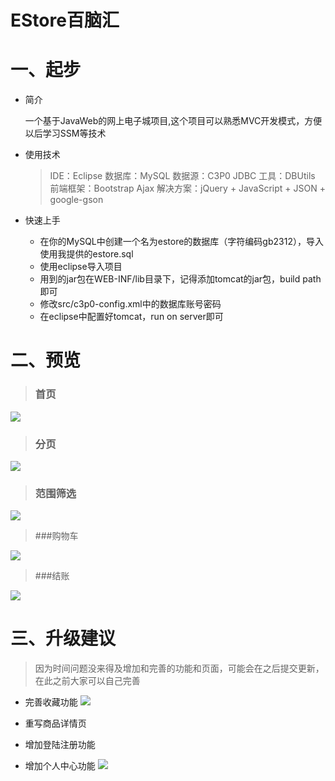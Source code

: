 # EStore百脑汇

# 一、起步
- 简介

	一个基于JavaWeb的网上电子城项目,这个项目可以熟悉MVC开发模式，方便以后学习SSM等技术

- 使用技术
	>IDE：Eclipse
	>数据库：MySQL
	>数据源：C3P0 
	>JDBC 工具：DBUtils
	>前端框架：Bootstrap
	>Ajax 解决方案：jQuery + JavaScript + JSON + google-gson

- 快速上手
	- 在你的MySQL中创建一个名为estore的数据库（字符编码gb2312），导入使用我提供的estore.sql
	- 使用eclipse导入项目
	- 用到的jar包在WEB-INF/lib目录下，记得添加tomcat的jar包，build path即可
	- 修改src/c3p0-config.xml中的数据库账号密码
	- 在eclipse中配置好tomcat，run on server即可


# 二、预览

> ### 首页


![](https://i.imgur.com/2yIrtBL.png)

> ### 分页

![](https://i.imgur.com/IuFmvYt.png)

> ### 范围筛选

![](https://i.imgur.com/35SjE32.png)

> ###购物车


![](https://i.imgur.com/5bczaKm.png)

> ###结账


![](https://i.imgur.com/xPb2N4m.png)

# 三、升级建议

> 因为时间问题没来得及增加和完善的功能和页面，可能会在之后提交更新，在此之前大家可以自己完善

- 完善收藏功能
	![](https://i.imgur.com/od9lZb4.png)
- 重写商品详情页
	
- 增加登陆注册功能

- 增加个人中心功能
	![](https://i.imgur.com/YijyssV.png)




 

